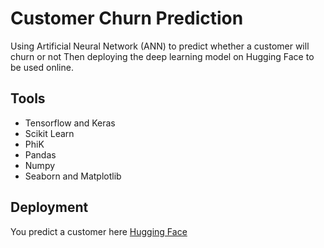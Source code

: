 # Customer Churn Prediction
Using Artificial Neural Network (ANN) to predict whether a customer will churn or not
Then deploying the deep learning model on Hugging Face to be used online.

## Tools
- Tensorflow and Keras
- Scikit Learn
- PhiK
- Pandas
- Numpy
- Seaborn and Matplotlib


## Deployment
You predict a customer here [Hugging Face](https://huggingface.co/spaces/barentz96/Milestone_1_Phase_2)
